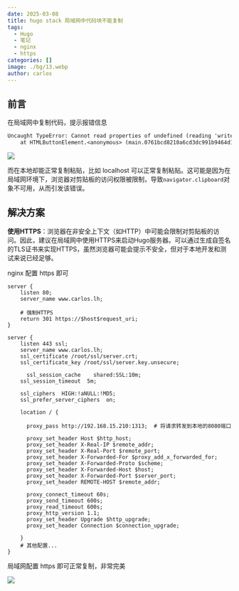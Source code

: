 ```yaml
---
date: 2025-03-08
title: hugo stack 局域网中代码块不能复制
tags:
  - Hugo
  - 笔记
  - nginx
  - https
categories: []
image: ./bg/13.webp
author: carlos
---
```


## 前言

在局域网中复制代码，提示报错信息

```txt
Uncaught TypeError: Cannot read properties of undefined (reading 'writeText')
    at HTMLButtonElement.<anonymous> (main.0761bcd8210a6cd3dc991b9464d19e763381e47bd94d7f30c1a0df2d68d6eb33.js:486:31)
```

![](../00-assets/Pasted%20image%2020250308225610.png)

而在本地却能正常复制粘贴，比如 localhost 可以正常复制粘贴。这可能是因为在局域网环境下，浏览器对剪贴板的访问权限被限制，导致`navigator.clipboard`对象不可用，从而引发该错误。

## 解决方案

**使用HTTPS**：浏览器在非安全上下文（如HTTP）中可能会限制对剪贴板的访问。因此，建议在局域网中使用HTTPS来启动Hugo服务器。可以通过生成自签名的TLS证书来实现HTTPS，虽然浏览器可能会提示不安全，但对于本地开发和测试来说已经足够。

nginx 配置 https 即可

```nginx
server {
    listen 80;
    server_name www.carlos.lh;

    # 强制HTTPS
    return 301 https://$host$request_uri;
}

server {
    listen 443 ssl;
    server_name www.carlos.lh;
    ssl_certificate /root/ssl/server.crt;
    ssl_certificate_key /root/ssl/server.key.unsecure;

	  ssl_session_cache    shared:SSL:10m;
    ssl_session_timeout  5m;
  
    ssl_ciphers  HIGH:!aNULL:!MD5;
    ssl_prefer_server_ciphers  on;
    
    location / {
    
      proxy_pass http://192.168.15.210:1313;  # 将请求转发到本地的8080端口

      proxy_set_header Host $http_host;
      proxy_set_header X-Real-IP $remote_addr;
      proxy_set_header X-Real-Port $remote_port;
      proxy_set_header X-Forwarded-For $proxy_add_x_forwarded_for;
      proxy_set_header X-Forwarded-Proto $scheme;
      proxy_set_header X-Forwarded-Host $host;
      proxy_set_header X-Forwarded-Port $server_port;
      proxy_set_header REMOTE-HOST $remote_addr;
      
      proxy_connect_timeout 60s;
      proxy_send_timeout 600s;
      proxy_read_timeout 600s;
      proxy_http_version 1.1;
      proxy_set_header Upgrade $http_upgrade;
      proxy_set_header Connection $connection_upgrade;
      
    }
    # 其他配置...
}
```

局域网配置 https 即可正常复制，非常完美

![](../00-assets/Pasted%20image%2020250308230546.png)